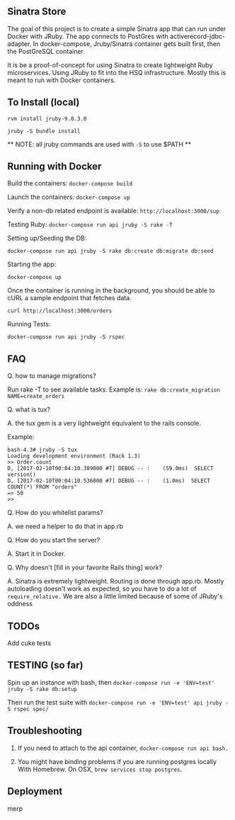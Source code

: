 ## Sinatra Store ##
The goal of this project is to create a simple Sinatra app that can run under Docker with JRuby. The app connects to PostGres with activerecord-jdbc-adapter. In docker-compose, Jruby/Sinatra container gets built first, then the PostGreSQL container.

It is be a proof-of-concept for using Sinatra to create lightweight Ruby microservices. Using JRuby to fit into the HSQ infrastructure. Mostly this is meant to run with Docker containers.

## To Install (local) ##

`rvm install jruby-9.0.3.0`

`jruby -S bundle install`

** NOTE: all jruby commands are used with `-S` to use $PATH **

## Running with Docker ##

Build the containers: `docker-compose build`

Launch the containers: `docker-compose up`

Verify a non-db related endpoint is available: `http://localhost:3000/sup`

Testing Ruby: `docker-compose run api jruby -S rake -T`

Setting up/Seeding the DB:

`docker-compose run api jruby -S rake db:create db:migrate db:seed`

Starting the app:

`docker-compose up`

Once the container is running in the background, you should be able to cURL a sample endpoint that fetches data.

`curl http://localhost:3000/orders`

Running Tests:

`docker-compose run api jruby -S rspec`

## FAQ ##

Q. how to manage migrations?

Run rake -T to see available tasks. Example is: `rake db:create_migration NAME=create_orders`

Q. what is tux?

A. the tux gem is a very lightweight equivalent to the rails console.

Example:

```
bash-4.3# jruby -S tux
Loading development environment (Rack 1.3)
>> Order.count
D, [2017-02-10T00:04:10.389000 #7] DEBUG -- :    (59.0ms)  SELECT version()
D, [2017-02-10T00:04:10.536000 #7] DEBUG -- :    (1.0ms)  SELECT COUNT(*) FROM "orders"
=> 50
>>
```

Q. How do you whitelist params?

A. we need a helper to do that in app.rb

Q. How do you start the server?

A. Start it in Docker.

Q. Why doesn't [fill in your favorite Rails thing] work?

A. Sinatra is extremely lightweight. Routing is done through app.rb. Mostly autoloading doesn't work as expected, so you have to do a lot of `require_relative.` We are also a little limited because of some of JRuby's oddness

## TODOs ##

Add cuke tests

## TESTING (so far) ##
Spin up an instance with bash, then `docker-compose run -e 'ENV=test' jruby -S rake db:setup`

Then run the test suite with `docker-compose run -e 'ENV=test' api jruby -S rspec spec/`

## Troubleshooting ##

1. If you need to attach to the api container, `docker-compose run api bash.`

2. You might have binding problems if you are running postgres locally With Homebrew. On OSX, `brew services stop postgres`.


## Deployment ##

 merp
